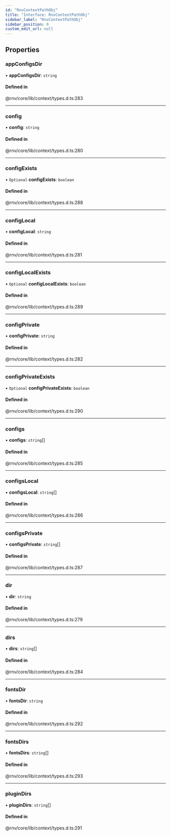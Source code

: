 ```yaml
---
id: "RnvContextPathObj"
title: "Interface: RnvContextPathObj"
sidebar_label: "RnvContextPathObj"
sidebar_position: 0
custom_edit_url: null
---
```


## Properties

### appConfigsDir

• **appConfigsDir**: `string`

#### Defined in

@rnv/core/lib/context/types.d.ts:283

___

### config

• **config**: `string`

#### Defined in

@rnv/core/lib/context/types.d.ts:280

___

### configExists

• `Optional` **configExists**: `boolean`

#### Defined in

@rnv/core/lib/context/types.d.ts:288

___

### configLocal

• **configLocal**: `string`

#### Defined in

@rnv/core/lib/context/types.d.ts:281

___

### configLocalExists

• `Optional` **configLocalExists**: `boolean`

#### Defined in

@rnv/core/lib/context/types.d.ts:289

___

### configPrivate

• **configPrivate**: `string`

#### Defined in

@rnv/core/lib/context/types.d.ts:282

___

### configPrivateExists

• `Optional` **configPrivateExists**: `boolean`

#### Defined in

@rnv/core/lib/context/types.d.ts:290

___

### configs

• **configs**: `string`[]

#### Defined in

@rnv/core/lib/context/types.d.ts:285

___

### configsLocal

• **configsLocal**: `string`[]

#### Defined in

@rnv/core/lib/context/types.d.ts:286

___

### configsPrivate

• **configsPrivate**: `string`[]

#### Defined in

@rnv/core/lib/context/types.d.ts:287

___

### dir

• **dir**: `string`

#### Defined in

@rnv/core/lib/context/types.d.ts:279

___

### dirs

• **dirs**: `string`[]

#### Defined in

@rnv/core/lib/context/types.d.ts:284

___

### fontsDir

• **fontsDir**: `string`

#### Defined in

@rnv/core/lib/context/types.d.ts:292

___

### fontsDirs

• **fontsDirs**: `string`[]

#### Defined in

@rnv/core/lib/context/types.d.ts:293

___

### pluginDirs

• **pluginDirs**: `string`[]

#### Defined in

@rnv/core/lib/context/types.d.ts:291

